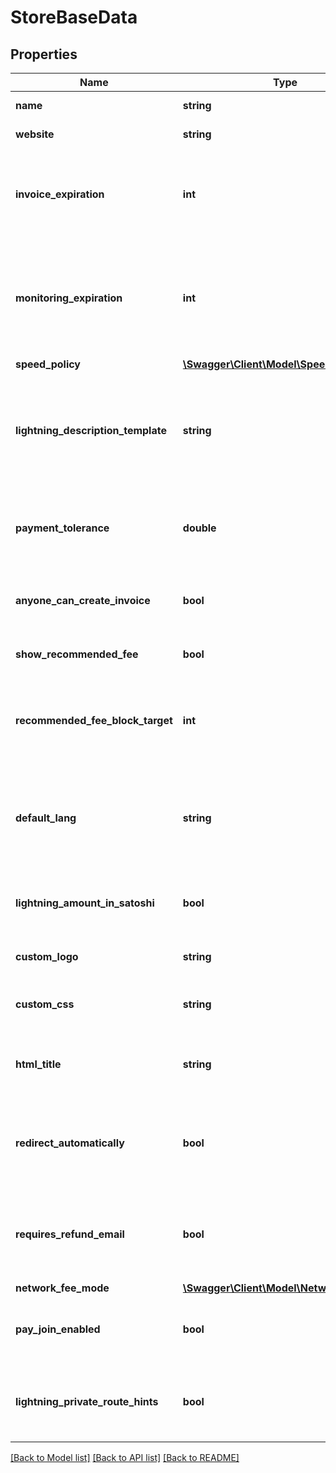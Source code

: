 # StoreBaseData

## Properties
Name | Type | Description | Notes
------------ | ------------- | ------------- | -------------
**name** | **string** | The name of the store | [optional] 
**website** | **string** | The absolute url of the store | [optional] 
**invoice_expiration** | **int** | The time after which an invoice is considered expired if not paid. The value will be rounded down to a minute. | [optional] [default to 900]
**monitoring_expiration** | **int** | The time after which an invoice which has been paid but not confirmed will be considered invalid. The value will be rounded down to a minute. | [optional] [default to 3600]
**speed_policy** | [**\Swagger\Client\Model\SpeedPolicy**](SpeedPolicy.md) |  | [optional] 
**lightning_description_template** | **string** | The BOLT11 description of the lightning invoice in the checkout. You can use placeholders &#x27;{StoreName}&#x27;, &#x27;{ItemDescription}&#x27; and &#x27;{OrderId}&#x27;. | [optional] 
**payment_tolerance** | **double** | Consider an invoice fully paid, even if the payment is missing &#x27;x&#x27; % of the full amount. | [optional] [default to 0]
**anyone_can_create_invoice** | **bool** | If true, then no authentication is needed to create invoices on this store. | [optional] [default to false]
**show_recommended_fee** | **bool** |  | [optional] [default to true]
**recommended_fee_block_target** | **int** | The fee rate recommendation in the checkout page for the on-chain payment to be confirmed after &#x27;x&#x27; blocks. | [optional] [default to 1]
**default_lang** | **string** | The default language to use in the checkout page. (The different translations available are listed [here](https://github.com/btcpayserver/btcpayserver/tree/master/BTCPayServer/wwwroot/locales) | [optional] [default to 'en']
**lightning_amount_in_satoshi** | **bool** | If true, lightning payment methods show amount in satoshi in the checkout page. | [optional] [default to false]
**custom_logo** | **string** | URL to a logo to include in the checkout page. | [optional] 
**custom_css** | **string** | URL to a CSS stylesheet to include in the checkout page | [optional] 
**html_title** | **string** | The HTML title of the checkout page (when you over the tab in your browser) | [optional] 
**redirect_automatically** | **bool** | After successfull payment, should the checkout page redirect the user automatically to the redirect URL of the invoice? | [optional] [default to false]
**requires_refund_email** | **bool** | If true, the checkout page will ask to enter an email address before accessing payment information. | [optional] [default to false]
**network_fee_mode** | [**\Swagger\Client\Model\NetworkFeeMode**](NetworkFeeMode.md) |  | [optional] 
**pay_join_enabled** | **bool** | If true, payjoin will be proposed in the checkout page if possible. ([More information](https://docs.btcpayserver.org/Payjoin/)) | [optional] [default to false]
**lightning_private_route_hints** | **bool** | Should private route hints be included in the lightning payment of the checkout page. | [optional] [default to false]

[[Back to Model list]](../../README.md#documentation-for-models) [[Back to API list]](../../README.md#documentation-for-api-endpoints) [[Back to README]](../../README.md)

